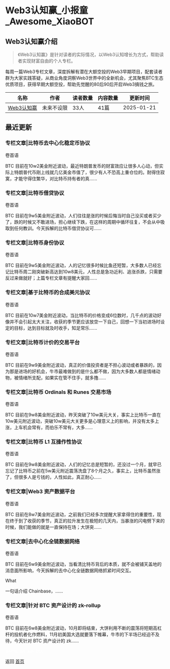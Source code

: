 # Web3认知赢_小报童_Awesome_XiaoBOT

## Web3认知赢介绍
> 《Web3认知赢》是针对读者的实际情况，以Web3认知增长为方式，帮助读者实现财富自由的个人专栏。    
    
每周一篇Web3专栏文章，深度拆解有潜在大额空投的Web3早期项目，配套读者群为大家实践答疑，从商业角度洞察Web3世界中的全新机会，尤其聚焦BTC生态优质项目，获得早期大额空投，帮助先觉醒的80后90后开启Web3搞钱之旅。  
  


|名称|作者|读者数量|内容数量|更新时间|
|---|---|---|---|---|
|[Web3认知赢](https://xiaobot.net/p/0xweb3?refer=0b133df9-27dc-423b-8101-639049001c13)|未来不设限|33人|41篇|2025-01-21|

## 最近更新
### 专栏文章|比特币去中心化稳定币协议

卷首语

BTC
目前在10w2美金附近波动，最近特朗普发币的财富效应让很多人心动，但实际上特朗普代币刚上线就几亿美金市值了，很少有人不恐高上重仓位的。耐得住寂寞，才能守得住繁华，对比特币持有者的真......

### 专栏文章|比特币借贷协议

卷首语

BTC
目前在9w5美金附近波动，人们往往是涨的时候后悔当时自己没买或者买少了，跌的时候又不敢进场，担心继续下跌，在这样的周期中循环往复，不会从中吸取到任何教训。今天拆解的比特币借贷协议可......

### 专栏文章|比特币身份协议

卷首语

BTC
目前在9w5美金附近波动，人的记忆很多时候比鱼还短暂，大多数人已经忘记比特币周二刚突破新高达到10w8美元，人性总是急功近利、追涨杀跌，只需要反过来做就好；上篇专栏文章有提醒大家回......

### 专栏文章|基于比特币的合成美元协议

卷首语

BTC
目前在10w7美金附近波动，当比特币的价格变成6位数时，几千点的波动好像并不会引起太大关注，收获的季节更应该放空一下自己，回想一下当初进场时设定的目标，达到目标就及时收手，知足常乐......

### 专栏文章|比特币计价的交易平台

卷首语

BTC
目前在9w9美金附近波动，真正的价值投资者是不担心波动或者暴跌的，因为那是进场的好机会，牛市最难做到的是什么都不做，因为大多数人都是情绪动物，被情绪所支配，如果实在管不住手，就多撸......

### 专栏文章|比特币 Ordinals 和 Runes 交易市场

卷首语

BTC
目前在9w8美金附近波动，昨天突破了10w美元大关，事实上比特币一直在10w美元附近波动，突破10w美元大关更多是心理意义上的影响，并没有太多上涨，上车机会常有，而伯乐不常有，大多......

### 专栏文章|比特币 L1 互操作性协议

卷首语

BTC
目前在9w8美金附近波动，人们的记忆总是短暂的，还没过一个月，就早已忘记了比特币之前在5w美元附近震荡洗盘了8个月之久，事实上，比特币虽然涨了，但很多人是亏钱的，人性如此，真正耐心......

### 专栏文章|Web3 资产数据平台

卷首语

BTC
目前在8w7美金附近波动，之前我们已经多次提醒大家拿得住的重要性，现在终于到了收获的季节，真正的拉升发生在极短的几天内，当暴涨的闪电劈下来的时候，我们能做的就是一直保持在场；大饼突......

### 专栏文章|去中心化全链数据网络

卷首语

BTC 目前在6w9美金附近波动，当看清比特币背后的本质，就不会被铺天盖地的消息面所影响，今天拆解的去中心化全链数据网络抓紧时间交互。

What

一句话介绍 Chainbase，......

### 专栏文章|针对 BTC 资产设计的 zk-rollup

卷首语

BTC
目前在6w8美金附近波动，10月即将结束，大饼利用不断的震荡将短期高杠杆的投机者化作燃料，11月初美国大选就要落下帷幕，牛市的下半场已经迫不及待，今天针对
BTC 资产设计的 zk......


<a href="https://github.com/Reno9527/awesome-xiaobot" style="color: white; text-decoration: none;">awesome-xiaobot</a>

返回 [首页](../README.md)
